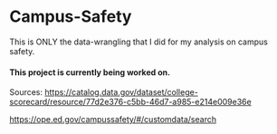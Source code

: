 # Campus-Safety
This is ONLY the data-wrangling that I did for my analysis on campus safety. 
#### This project is currently being worked on. 


Sources:
https://catalog.data.gov/dataset/college-scorecard/resource/77d2e376-c5bb-46d7-a985-e214e009e36e

https://ope.ed.gov/campussafety/#/customdata/search
